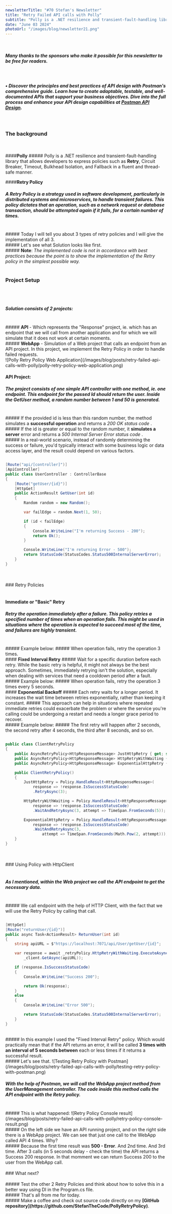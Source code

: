 ```yaml
---
newsletterTitle: "#70 Stefan's Newsletter"
title: "Retry Failed API calls with Polly"
subtitle: "Polly is a .NET resilience and transient-fault-handling library that allows developers to express policies such as Retry, Circuit Breaker, Timeout, Bulkhead Isolation, and Fallback in a fluent and thread-safe manner."
date: "June 03 2024"
photoUrl: "/images/blog/newsletter21.png"
---
```


&nbsp;  
##### **Many thanks to the sponsors who make it possible for this newsletter to be free for readers.**
&nbsp;  
##### • Discover the principles and best practices of API design with Postman's comprehensive guide. Learn how to create adaptable, testable, and well-documented APIs that support your business objectives. Dive into the full process and enhance your API design capabilities at [Postman API Design](https://www.postman.com/api-platform/api-design/).
&nbsp;  

<!--START-->

### The background
<br>
<br>
####<b>Polly</b>
##### Polly is a .NET resilience and transient-fault-handling library that allows developers to express policies such as <b>Retry</b>, Circuit Breaker, Timeout, Bulkhead Isolation, and Fallback in a fluent and thread-safe manner.
<br>

####<b>Retry Policy</b>
##### A Retry Policy is a strategy used in software development, particularly in distributed systems and microservices, to handle transient failures. This policy dictates that an operation, such as a network request or database transaction, should be attempted again if it fails, for a certain number of times.

<br>
##### Today I will tell you about 3 types of retry policies and I will give the implementation of all 3.
<br>
##### Let's see what Solution looks like first.
<br>
##### <b>Note</b>: <i>The implemented code is not in accordance with best practices because the point is to show the implementation of the Retry policy in the simplest possible way.</i>
<br>
<br>

### Project Setup
<br>
<br>

##### Solution consists of 2 projects:
<br>
##### <b>API </b>- Which represents the "Response" project, ie. which has an endpoint that we will call from another application and for which we will simulate that it does not work at certain moments.
<br>
##### <b>WebApp</b> - Simulation of a Web project that calls an endpoint from an API project. In this project, we implement the Retry Policy in order to handle failed requests.
<br>
![Polly Retry Policy Web Application](/images/blog/posts/retry-failed-api-calls-with-polly/polly-retry-policy-web-application.png)
<br>

#### API Project:
##### The project consists of one simple API controller with one method, ie. one endpoint. This endpoint for the passed Id should return the user. Inside the GetUser method, a random number between 1 and 50 is generated.
<br>
##### If the provided id is less than this random number, the method simulates a <b>successful operation</b> and returns a <i> 200 OK status code </i>.
<br>
##### If the id is greater or equal to the random number, it <b>simulates a server</b> error and returns a <i>500 Internal Server Error status code </i>.
<br>
##### In a real-world scenario, instead of randomly determining the success or failure, you'd typically interact with some business logic or data access layer, and the result could depend on various factors.

```csharp

[Route("api/[controller]")]
[ApiController]
public class UserController : ControllerBase
{
    [Route("getUser/{id}")]
    [HttpGet]
    public ActionResult GetUser(int id)
    {
        Random random = new Random();

        var failEdge = random.Next(1, 50);

        if (id < failEdge)
        {
            Console.WriteLine("I'm returning Success - 200");
            return Ok();
        }

        Console.WriteLine("I'm returning Error - 500");
        return StatusCode(StatusCodes.Status500InternalServerError);
    }
}

```

<br>
<br>
### Retry Policies
<br>
<br>

#### <b>Immediate or "Basic" Retry</b>
##### Retry the operation immediately after a failure. This policy retries a specified number of times when an operation fails. This might be used in situations where the operation is expected to succeed most of the time, and failures are highly transient. 
<br>
##### Example below:
##### When operation fails, retry the operation 3 times.
<br>
#### <b>Fixed Interval Retry</b>
##### Wait for a specific duration before each retry. While the basic retry is helpful, it might not always be the best approach. Sometimes, immediately retrying isn't the solution, especially when dealing with services that need a cooldown period after a fault.
<br>
##### Example below:
##### When operation fails, retry the operation 3 times every 5 seconds.
<br>
#### <b>Exponential Backoff</b>
##### Each retry waits for a longer period. It increases the wait time between retries exponentially, rather than keeping it constant.
##### This approach can help in situations where repeated immediate retries could exacerbate the problem or where the service you're calling could be undergoing a restart and needs a longer grace period to recover.
<br>
##### Example below:
##### The first retry will happen after 2 seconds, the second retry after 4 seconds, the third after 8 seconds, and so on.

```csharp

public class ClientRetryPolicy
{
    public AsyncRetryPolicy<HttpResponseMessage> JustHttpRetry { get; set; }
    public AsyncRetryPolicy<HttpResponseMessage> HttpRetryWithWaiting { get; set; }
    public AsyncRetryPolicy<HttpResponseMessage> ExponentialHttpRetry { get; set; }

    public ClientRetryPolicy()
    {
        JustHttpRetry = Policy.HandleResult<HttpResponseMessage>(
            response => !response.IsSuccessStatusCode)
            .RetryAsync(3);

        HttpRetryWithWaiting = Policy.HandleResult<HttpResponseMessage>(
            response => !response.IsSuccessStatusCode)
            .WaitAndRetryAsync(3, attempt => TimeSpan.FromSeconds(5));

        ExponentialHttpRetry = Policy.HandleResult<HttpResponseMessage>(
            response => !response.IsSuccessStatusCode)
            .WaitAndRetryAsync(3,
                attempt => TimeSpan.FromSeconds(Math.Pow(2, attempt)));
    }
}

```

<br>
<br>
### Using Policy with HttpClient
<br>
<br>

##### As I mentioned, within the Web project we call the API endpoint to get the necessary data.
<br>
##### We call endpoint with the help of HTTP Client, with the fact that we will use the Retry Policy by calling that call.

```csharp

[HttpGet]
[Route("returnUser/{id}")]
public async Task<ActionResult> ReturnUser(int id)
{
    string apiURL = $"https://localhost:7071/api/User/getUser/{id}";

    var response = await _retryPolicy.HttpRetryWithWaiting.ExecuteAsync(() =>
        _client.GetAsync(apiURL));

    if (response.IsSuccessStatusCode)
    {
        Console.WriteLine("Success 200");

        return Ok(response);
    }
    else
    {
        Console.WriteLine("Error 500");

        return StatusCode(StatusCodes.Status500InternalServerError);
    }
}

```
<br>
##### In this example I used the "Fixed Interval Retry" policy. Which would practically mean that if the API returns an error, it will be called <b>3 times with an interval of 5 seconds between</b> each or less times if it returns a successful result.
<br>
##### Let's see that.
![Testing Retry Policy with Postman](/images/blog/posts/retry-failed-api-calls-with-polly/testing-retry-policy-with-postman.png)

##### With the help of Postman, we will call the WebApp project method from the UserManagement controller. The code inside this method calls the API endpoint with the Retry policy.
<br>
##### This is what happened:
![Retry Policy Console result](/images/blog/posts/retry-failed-api-calls-with-polly/retry-policy-console-result.png)
<br>
##### On the left side we have an API running project, and on the right side there is a WebApp project. We can see that just one call to the WebApp called API 4 times. Why?
<br>
##### Because the first time result was <b> 500 - Error</b>. And 2nd time. And 3rd time. After 3 calls (in 5 seconds delay - check the time) the API returns a Success 200 response. In that momment we can return Success 200 to the user from the WebApp call.

<br>
<br>
### What next?
<br>
<br>
##### Test the other 2 Retry Policies and think about how to solve this in a better way using DI in the Program.cs file.
<br>
##### That's all from me for today.
<br>
##### Make a coffee and check out source code directly on my <b> [GitHub repository](https://github.com/StefanTheCode/PollyRetryPolicy)</b>.
<br>

<!--END-->

